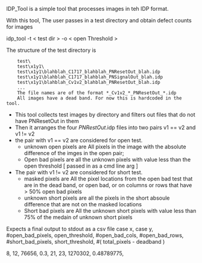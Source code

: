 IDP_Tool is a simple tool that processes images in teh IDP format.

With this tool, The user passes in a test directory and obtain defect counts for images

idp_tool -t < test dir > -o < open Threshold > 

The structure of the test directory is 
``` text
  	test\
  	test\x1y1\
  	test\x1y1\blahblah_C1717_blahblah_PNResetOut_blah.idp
  	test\x1y1\blahblah_C1717_blahblah_PNSignalOut_blah.idp
  	test\x1y1\blahblah_Cv1v2_blahblah_PNResetOut_blah.idp
  	...
  	The file names are of the format *_Cv1v2_*_PNResetOut_*.idp
  	All images have a dead band. For now this is hardcoded in the tool.
```
* This tool collects test images by directory and filters out files that do not have PNResetOut in them
* Then it arranges the four *PNRestOut*.idp files into two pairs v1 == v2 and v1 != v2
* the pair with v1 == v2 are considered for open test.
  * unknown open pixels are All pixels in the image with the absolute difference of the imges in the open pair;  
  * Open bad pixels are all the unknown pixels with value less than the open threshold [ passed in as a cmd line arg ]
* The pair with v1 != v2 are considered for short test.
  * masked pixels are All the pixel locations from the open bad test that are in the dead band, or open bad, or on columns or rows that have > 50% open bad pixels
  * unknown short pixels are all the pixels in the short absoule difference that are not on the masked locations
  * Short bad pixels are All the unknown short pixels with value less than 75% of the medain of unknown short pixels

Expects a final output to stdout as a csv file 
case x, case y,  #open_bad_pixels, open_threshold, #open_bad_cols, #open_bad_rows, #short_bad_pixels, short_threshold, #( total_pixels - deadband )

8,      12,      76656,            0.3,            21,              23,            1270302,           0.48789775,        

